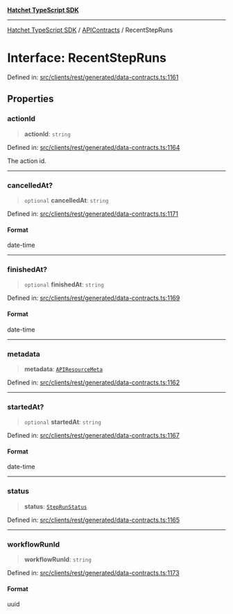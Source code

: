[**Hatchet TypeScript SDK**](../../../../README.md)

***

[Hatchet TypeScript SDK](../../../../README.md) / [APIContracts](../README.md) / RecentStepRuns

# Interface: RecentStepRuns

Defined in: [src/clients/rest/generated/data-contracts.ts:1161](https://github.com/hatchet-dev/hatchet/blob/0288a24f2e9f14787135b399bd47182f4d1260d9/sdks/typescript/src/clients/rest/generated/data-contracts.ts#L1161)

## Properties

### actionId

> **actionId**: `string`

Defined in: [src/clients/rest/generated/data-contracts.ts:1164](https://github.com/hatchet-dev/hatchet/blob/0288a24f2e9f14787135b399bd47182f4d1260d9/sdks/typescript/src/clients/rest/generated/data-contracts.ts#L1164)

The action id.

***

### cancelledAt?

> `optional` **cancelledAt**: `string`

Defined in: [src/clients/rest/generated/data-contracts.ts:1171](https://github.com/hatchet-dev/hatchet/blob/0288a24f2e9f14787135b399bd47182f4d1260d9/sdks/typescript/src/clients/rest/generated/data-contracts.ts#L1171)

#### Format

date-time

***

### finishedAt?

> `optional` **finishedAt**: `string`

Defined in: [src/clients/rest/generated/data-contracts.ts:1169](https://github.com/hatchet-dev/hatchet/blob/0288a24f2e9f14787135b399bd47182f4d1260d9/sdks/typescript/src/clients/rest/generated/data-contracts.ts#L1169)

#### Format

date-time

***

### metadata

> **metadata**: [`APIResourceMeta`](APIResourceMeta.md)

Defined in: [src/clients/rest/generated/data-contracts.ts:1162](https://github.com/hatchet-dev/hatchet/blob/0288a24f2e9f14787135b399bd47182f4d1260d9/sdks/typescript/src/clients/rest/generated/data-contracts.ts#L1162)

***

### startedAt?

> `optional` **startedAt**: `string`

Defined in: [src/clients/rest/generated/data-contracts.ts:1167](https://github.com/hatchet-dev/hatchet/blob/0288a24f2e9f14787135b399bd47182f4d1260d9/sdks/typescript/src/clients/rest/generated/data-contracts.ts#L1167)

#### Format

date-time

***

### status

> **status**: [`StepRunStatus`](../enumerations/StepRunStatus.md)

Defined in: [src/clients/rest/generated/data-contracts.ts:1165](https://github.com/hatchet-dev/hatchet/blob/0288a24f2e9f14787135b399bd47182f4d1260d9/sdks/typescript/src/clients/rest/generated/data-contracts.ts#L1165)

***

### workflowRunId

> **workflowRunId**: `string`

Defined in: [src/clients/rest/generated/data-contracts.ts:1173](https://github.com/hatchet-dev/hatchet/blob/0288a24f2e9f14787135b399bd47182f4d1260d9/sdks/typescript/src/clients/rest/generated/data-contracts.ts#L1173)

#### Format

uuid
